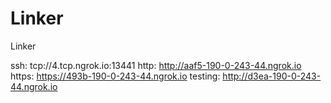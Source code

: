 # Linker
Linker

ssh: tcp://4.tcp.ngrok.io:13441 
http: http://aaf5-190-0-243-44.ngrok.io 
https: https://493b-190-0-243-44.ngrok.io 
testing: http://d3ea-190-0-243-44.ngrok.io 